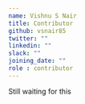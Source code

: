 ```yaml
---
name: Vishnu S Nair
title: Contributor
github: vsnair85
twitter: ""
linkedin: ""
slack: ""
joining_date: ""
role : contributor
---
```


Still waiting for this
